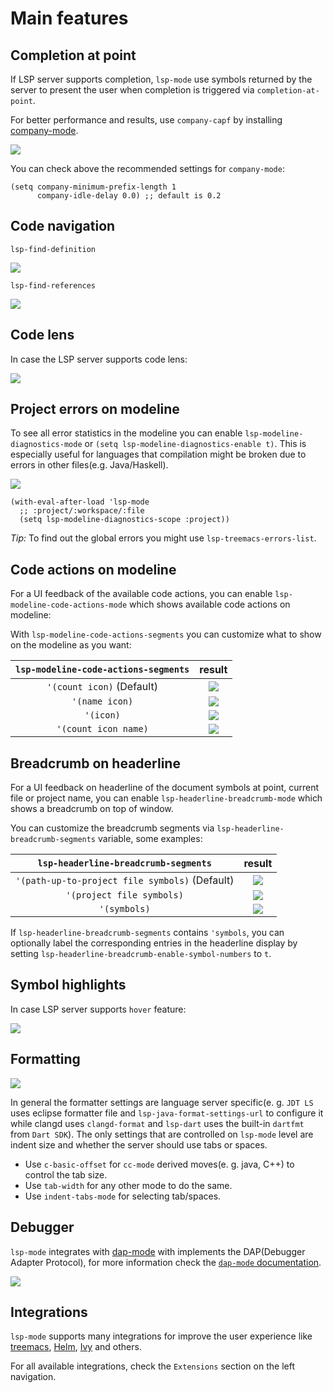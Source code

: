 # Main features 

## Completion at point

If LSP server supports completion, `lsp-mode` use symbols returned by the server to present the user when completion is triggered via `completion-at-point`.

For better performance and results, use `company-capf` by installing [company-mode](https://company-mode.github.io/).

![](../examples/completion.gif)

You can check above the recommended settings for `company-mode`:

```elisp
(setq company-minimum-prefix-length 1
      company-idle-delay 0.0) ;; default is 0.2
```

## Code navigation

`lsp-find-definition`

![](../examples/find-definition.gif)

`lsp-find-references`

![](../examples/find-references.gif)

## Code lens

In case the LSP server supports code lens:

![](../examples/code-lens.png)

## Project errors on modeline

To see all error statistics in the modeline you can enable `lsp-modeline-diagnostics-mode` or `(setq lsp-modeline-diagnostics-enable t)`. This is especially useful for languages that compilation might be broken due to errors in other files(e.g. Java/Haskell).

![](../examples/modeline-diagnostics.png)

```elisp
(with-eval-after-load 'lsp-mode
  ;; :project/:workspace/:file
  (setq lsp-modeline-diagnostics-scope :project))
```

_Tip:_ To find out the global errors you might use `lsp-treemacs-errors-list`.

## Code actions on modeline

For a UI feedback of the available code actions, you can enable `lsp-modeline-code-actions-mode` which shows available code actions on modeline:

With `lsp-modeline-code-actions-segments` you can customize what to show on the modeline as you want:

|`lsp-modeline-code-actions-segments`|result|
|:-----:|:------:|
|`'(count icon)` (Default)|![](../examples/modeline-code-actions-count-icon.png)|
|`'(name icon)`|![](../examples/modeline-code-actions-name-icon.png)|
|`'(icon)`|![](../examples/modeline-code-actions-icon.png)|
|`'(count icon name)`|![](../examples/modeline-code-actions-count-icon-name.png)|

## Breadcrumb on headerline

For a UI feedback on headerline of the document symbols at point, current file or project name, you can enable `lsp-headerline-breadcrumb-mode` which shows a breadcrumb on top of window.

You can customize the breadcrumb segments via `lsp-headerline-breadcrumb-segments` variable, some examples:

|`lsp-headerline-breadcrumb-segments`|result|
|:-----:|:------:|
|`'(path-up-to-project file symbols)` (Default)|![](../examples/headerline-breadcrumb-path-up-to-project-file-symbols.png)|
|`'(project file symbols)`|![](../examples/headerline-breadcrumb-project-file-symbols.png)|
|`'(symbols)`|![](../examples/headerline-breadcrumb-symbols.png)|

If `lsp-headerline-breadcrumb-segments` contains `'symbols`, you can optionally label the corresponding entries in the headerline display by setting `lsp-headerline-breadcrumb-enable-symbol-numbers` to `t`.

## Symbol highlights

In case LSP server supports `hover` feature:

![](../examples/symbol-highlights.gif)

## Formatting

![](../examples/formatting.gif)

In general the formatter settings are language server specific(e. g. `JDT LS` uses eclipse formatter file and `lsp-java-format-settings-url` to configure it while clangd uses `clangd-format` and `lsp-dart` uses the built-in `dartfmt` from `Dart SDK`). The only settings that are controlled on `lsp-mode` level are indent size and whether the server should use tabs or spaces.

- Use `c-basic-offset` for `cc-mode` derived moves(e. g. java, C++) to control the tab size.
- Use `tab-width` for any other mode to do the same.
- Use `indent-tabs-mode` for selecting tab/spaces.

## Debugger

`lsp-mode` integrates with [dap-mode](https://emacs-lsp.github.io/dap-mode/) with implements the DAP(Debugger Adapter Protocol), for more information check the [`dap-mode` documentation](https://emacs-lsp.github.io/dap-mode/).

![](../examples/lsp-dart-flutter-debug.gif)

## Integrations

`lsp-mode` supports many integrations for improve the user experience like [treemacs](https://github.com/emacs-lsp/lsp-treemacs), [Helm](https://github.com/emacs-lsp/helm-lsp), [Ivy](https://github.com/emacs-lsp/lsp-ivy) and others. 

For all available integrations, check the `Extensions` section on the left navigation.
